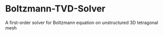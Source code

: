 # Boltzmann-TVD-Solver
A first-order solver for Boltzmann equation on unstructured 3D tetragonal mesh
